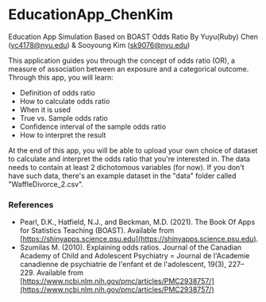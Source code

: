 # EducationApp_ChenKim

Education App Simulation Based on BOAST Odds Ratio By Yuyu(Ruby) Chen (yc4178@nyu.edu) &amp; Sooyoung Kim (sk9076@nyu.edu)

This application guides you through the concept of odds ratio (OR), a measure of association between an exposure and a categorical outcome.
Through this app, you will learn:

* Definition of odds ratio
* How to calculate odds ratio
* When it is used
* True vs. Sample odds ratio 
* Confidence interval of the sample odds ratio
* How to interpret the result

At the end of this app, you will be able to upload your own choice of dataset to calculate and interpret the odds ratio that you're interested in. The data needs to contain at least 2 dichotomous variables (for now). If you don't have such data, there's an example dataset in the "data" folder called "WaffleDivorce_2.csv". 

### References

* Pearl, D.K., Hatfield, N.J., and Beckman, M.D. (2021). The Book Of Apps for Statistics Teaching (BOAST). Available from [https://shinyapps.science.psu.edu](https://shinyapps.science.psu.edu).
* Szumilas M. (2010). Explaining odds ratios. Journal of the Canadian Academy of Child and Adolescent Psychiatry = Journal de l'Academie canadienne de psychiatrie de l'enfant et de l'adolescent, 19(3), 227–229. Available from [https://www.ncbi.nlm.nih.gov/pmc/articles/PMC2938757/](https://www.ncbi.nlm.nih.gov/pmc/articles/PMC2938757/)

